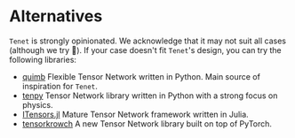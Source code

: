 # Alternatives

`Tenet` is strongly opinionated. We acknowledge that it may not suit all cases (although we try 🙂). If your case doesn't fit `Tenet`'s design, you can try the following libraries:

- [quimb](https://github.com/jcmgray/quimb) Flexible Tensor Network written in Python. Main source of inspiration for `Tenet`.
- [tenpy](https://github.com/tenpy/tenpy) Tensor Network library written in Python with a strong focus on physics.
- [ITensors.jl](https://github.com/ITensor/ITensors.jl) Mature Tensor Network framework written in Julia.
- [tensorkrowch](https://github.com/joserapa98/tensorkrowch) A new Tensor Network library built on top of PyTorch.
